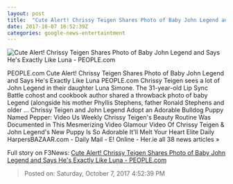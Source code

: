 ```yaml
---
layout: post
title:  "Cute Alert! Chrissy Teigen Shares Photo of Baby John Legend and Says He's Exactly Like Luna - PEOPLE.com"
date: 2017-10-07 16:52:39Z
categories: google-news-entertaintment
---
```


![Cute Alert! Chrissy Teigen Shares Photo of Baby John Legend and Says He's Exactly Like Luna - PEOPLE.com](http://peopledotcom.files.wordpress.com/2017/10/john-legend1.jpg?crop=0px%2C425px%2C756px%2C398px&resize=1200%2C630)

PEOPLE.com Cute Alert! Chrissy Teigen Shares Photo of Baby John Legend and Says He's Exactly Like Luna PEOPLE.com Chrissy Teigen sees a lot of John Legend in their daughter Luna Simone. The 31-year-old Lip Sync Battle cohost and cookbook author shared a throwback photo of baby Legend (alongside his mother Phyllis Stephens, father Ronald Stephens and older ... Chrissy Teigen and John Legend Adopt an Adorable Bulldog Puppy Named Pepper: Video Us Weekly Chrissy Teigen's Beauty Routine Was Documented in This Mesmerizing Video Glamour Video Of Chrissy Teigen & John Legend's New Puppy Is So Adorable It'll Melt Your Heart Elite Daily HarpersBAZAAR.com - Daily Mail - E! Online - Her.ie all 38 news articles »


Full story on F3News: [Cute Alert! Chrissy Teigen Shares Photo of Baby John Legend and Says He's Exactly Like Luna - PEOPLE.com](http://www.f3nws.com/n/AVbev)

> Posted on: Saturday, October 7, 2017 4:52:39 PM
